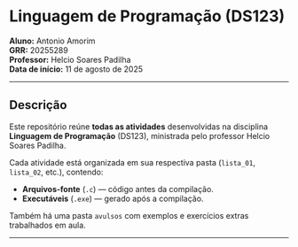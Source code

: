 # Linguagem de Programação (DS123)

**Aluno:** Antonio Amorim  
**GRR:** 20255289  
**Professor:** Helcio Soares Padilha  
**Data de início:** 11 de agosto de 2025  

---

## Descrição
Este repositório reúne **todas as atividades** desenvolvidas na disciplina **Linguagem de Programação** (DS123), ministrada pelo professor Helcio Soares Padilha.  

Cada atividade está organizada em sua respectiva pasta (`lista_01`, `lista_02`, etc.), contendo:
- **Arquivos-fonte** (`.c`) — código antes da compilação.
- **Executáveis** (`.exe`) — gerado após a compilação.

Também há uma pasta `avulsos` com exemplos e exercícios extras trabalhados em aula.

---